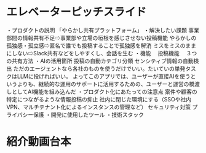 # エレベーターピッチスライド
・プロダクトの説明
  「やらかし共有プラットフォーム」
・解決したい課題
  事業部間の情報共有不足⇨事業部や立場の垣根を感じさせない投稿機能
  やらかしの孤独感・孤立感⇨匿名で誰でも投稿することで孤独感を解消
  ミスをミスのままにしない⇨Slack共有などをしやすくし、会話を生む
・機能
　投稿機能
　３つの共有方法
・AIの活用箇所
  投稿の自動カテゴリ分類
  センシティブ情報の自動検出
  ただのエージェントなら各社のものを使うだけでいい。たいていの単発タスクはLLMに投げればいい。
  よってこのアプリでは、ユーザーが直接AIを使うというよりも、継続的な運用のサポートに活用するための、ユーザーと運営の橋渡しとしてAI機能を組み込んだ
・プロダクト化にあたっての注意点
  案件や顧客の特定につながるような情報投稿の抑止
  社内に閉じた環境にする（SSOや社内VPN、マルチテナント化によるインスタンスの管理など）
  セキュリティ対策
  プライバシー保護
・開発に使用したツール
・技術スタック



# 紹介動画台本
